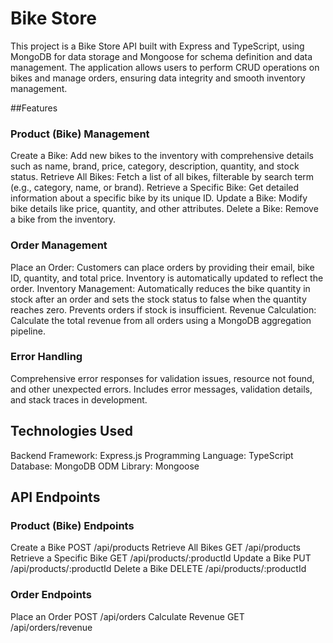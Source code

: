 # Bike Store
This project is a Bike Store API built with Express and TypeScript, using MongoDB for data storage and Mongoose for schema definition and data management. The application allows users to perform CRUD operations on bikes and manage orders, ensuring data integrity and smooth inventory management.

##Features

### Product (Bike) Management
Create a Bike: Add new bikes to the inventory with comprehensive details such as name, brand, price, category, description, quantity, and stock status.
Retrieve All Bikes: Fetch a list of all bikes, filterable by search term (e.g., category, name, or brand).
Retrieve a Specific Bike: Get detailed information about a specific bike by its unique ID.
Update a Bike: Modify bike details like price, quantity, and other attributes.
Delete a Bike: Remove a bike from the inventory.

### Order Management
Place an Order: Customers can place orders by providing their email, bike ID, quantity, and total price. Inventory is automatically updated to reflect the order.
Inventory Management: Automatically reduces the bike quantity in stock after an order and sets the stock status to false when the quantity reaches zero. Prevents orders if stock is insufficient.
Revenue Calculation: Calculate the total revenue from all orders using a MongoDB aggregation pipeline.

### Error Handling
Comprehensive error responses for validation issues, resource not found, and other unexpected errors. Includes error messages, validation details, and stack traces in development.

## Technologies Used
Backend Framework: Express.js
Programming Language: TypeScript
Database: MongoDB
ODM Library: Mongoose

## API Endpoints

### Product (Bike) Endpoints

Create a Bike
POST /api/products
Retrieve All Bikes
GET /api/products
Retrieve a Specific Bike
GET /api/products/:productId
Update a Bike
PUT /api/products/:productId
Delete a Bike
DELETE /api/products/:productId

### Order Endpoints
Place an Order
POST /api/orders
Calculate Revenue
GET /api/orders/revenue

